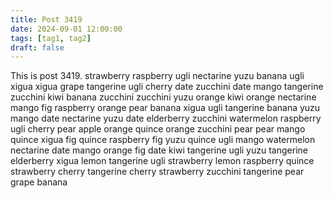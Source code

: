 ```yaml
---
title: Post 3419
date: 2024-09-01 12:00:00
tags: [tag1, tag2]
draft: false
---
```

This is post 3419.
strawberry
raspberry
ugli
nectarine
yuzu
banana
ugli
xigua
xigua
grape
tangerine
ugli
cherry
date
zucchini
date
mango
tangerine
zucchini
kiwi
banana
zucchini
zucchini
yuzu
orange
kiwi
orange
nectarine
mango
fig
raspberry
orange
pear
banana
xigua
ugli
tangerine
banana
yuzu
mango
date
nectarine
yuzu
date
elderberry
zucchini
watermelon
raspberry
ugli
cherry
pear
apple
orange
quince
orange
zucchini
pear
pear
mango
quince
xigua
fig
quince
raspberry
fig
yuzu
quince
ugli
mango
watermelon
nectarine
date
mango
orange
fig
date
kiwi
tangerine
ugli
yuzu
tangerine
elderberry
xigua
lemon
tangerine
ugli
strawberry
lemon
raspberry
quince
strawberry
cherry
tangerine
cherry
strawberry
zucchini
tangerine
pear
grape
banana
